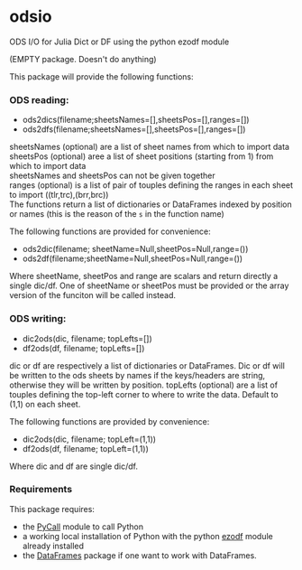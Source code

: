 # odsio
ODS I/O for Julia Dict or DF using the python ezodf module 

(EMPTY package. Doesn't do anything)

This package will provide the following functions:

### ODS reading:
- ods2dics(filename;sheetsNames=[],sheetsPos=[],ranges=[])
- ods2dfs(filename;sheetsNames=[],sheetsPos=[],ranges=[])

sheetsNames (optional) are a list of sheet names from which to import data  
sheetsPos (optional) aree a list of sheet positions (starting from 1) from which to import data  
sheetsNames and sheetsPos can not be given together  
ranges (optional) is a list of pair of touples defining the ranges in each sheet to import ((tlr,trc),(brr,brc))  
The functions return a list of dictionaries or DataFrames indexed by position or names (this is the reason of the `s` in the function name)

The following functions are provided for convenience:
- ods2dic(filename; sheetName=Null,sheetPos=Null,range=())
- ods2df(filename;sheetName=Null,sheetPos=Null,range=())

Where sheetName, sheetPos and range are scalars and return directly a single dic/df. One of sheetName or sheetPos must be provided or the array version of the funciton will be called instead.

### ODS writing:
- dic2ods(dic, filename; topLefts=[])
- df2ods(df, filename; topLefts=[])

dic or df are respectively a list of dictionaries or DataFrames. Dic or df will be written to the ods sheets by names if the keys/headers are string, otherwise they will be written by position.
topLefts (optional) are a list of touples defining the top-left corner to where to write the data. Default to (1,1) on each sheet.  


The following functions are provided by convenience:
- dic2ods(dic, filename; topLeft=(1,1))
- df2ods(df, filename; topLeft=(1,1))

Where dic and df are single dic/df. 

### Requirements

This package requires:
- the [PyCall](https://github.com/JuliaPy/PyCall.jl) module to call Python
- a working local installation of Python with the python [ezodf](https://github.com/T0ha/ezodf) module already installed
- the [DataFrames](https://github.com/JuliaStats/DataFrames.jl) package if one want to work with DataFrames.

